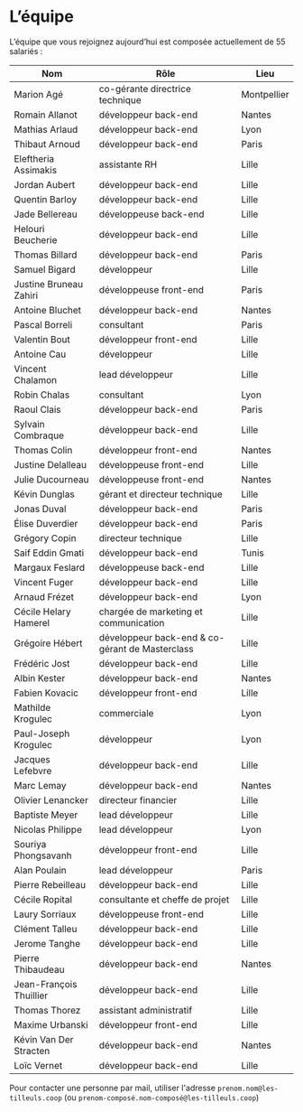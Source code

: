 # L’équipe

L’équipe que vous rejoignez aujourd’hui est composée actuellement de 55 salariés :

| Nom                     | Rôle                                            | Lieu        |
| ----------------------- | ----------------------------------------------- | ----------- |
| Marion Agé              | co-gérante directrice technique                 | Montpellier |
| Romain Allanot          | développeur back-end                            | Nantes      |
| Mathias Arlaud          | développeur back-end                            | Lyon        |
| Thibaut Arnoud          | développeur back-end                            | Paris       |
| Eleftheria Assimakis    | assistante RH                                   | Lille       |
| Jordan Aubert           | développeur back-end                            | Lille       |
| Quentin Barloy          | développeur back-end                            | Lille       |
| Jade Bellereau          | développeuse back-end                           | Lille       |
| Helouri Beucherie       | développeur back-end                            | Lille       |
| Thomas Billard          | développeur back-end                            | Paris       |
| Samuel Bigard           | développeur                                     | Lille       |
| Justine Bruneau Zahiri  | développeuse front-end                          | Paris       |
| Antoine Bluchet         | développeur back-end                            | Nantes      |
| Pascal Borreli          | consultant                                      | Paris       |
| Valentin Bout           | développeur front-end                           | Lille       |
| Antoine Cau             | développeur                                     | Lille       |
| Vincent Chalamon        | lead développeur                                | Lille       |
| Robin Chalas            | consultant                                      | Lyon        |
| Raoul Clais             | développeur back-end                            | Paris       |
| Sylvain Combraque       | développeur back-end                            | Lille       |
| Thomas Colin            | développeur front-end                           | Nantes      |
| Justine Delalleau       | développeuse front-end                          | Lille       |
| Julie Ducourneau        | développeuse front-end                          | Nantes      |
| Kévin Dunglas           | gérant et directeur technique                   | Lille       |
| Jonas Duval             | développeur back-end                            | Paris       |
| Élise Duverdier         | développeur back-end                            | Paris       |
| Grégory Copin           | directeur technique                             | Lille       |
| Saif Eddin Gmati        | développeur back-end                            | Tunis       |
| Margaux Feslard         | développeuse back-end                           | Lille       |
| Vincent Fuger           | développeur back-end                            | Lille       |
| Arnaud Frézet           | développeur back-end                            | Lyon        |
| Cécile Helary Hamerel   | chargée de marketing et communication           | Lille       |
| Grégoire Hébert         | développeur back-end & co-gérant de Masterclass | Lille       |
| Frédéric Jost           | développeur back-end                            | Lille       |
| Albin Kester            | développeur back-end                            | Nantes      |
| Fabien Kovacic          | développeur front-end                           | Lille       |
| Mathilde Krogulec       | commerciale                                     | Lyon        |
| Paul-Joseph Krogulec    | développeur                                     | Lyon        |
| Jacques Lefebvre        | développeur back-end                            | Lille       |
| Marc Lemay              | développeur back-end                            | Nantes      |
| Olivier Lenancker       | directeur financier                             | Lille       |
| Baptiste Meyer          | lead développeur                                | Lille       |
| Nicolas Philippe        | lead développeur                                | Lyon        |
| Souriya Phongsavanh     | développeur front-end                           | Lille       |
| Alan Poulain            | lead développeur                                | Paris       |
| Pierre Rebeilleau       | développeur back-end                            | Lille       |
| Cécile Ropital          | consultante et cheffe de projet                 | Lille       |
| Laury Sorriaux          | développeuse front-end                          | Lille       |
| Clément Talleu          | développeur back-end                            | Lille       |
| Jerome Tanghe           | développeur back-end                            | Lille       |
| Pierre Thibaudeau       | développeur back-end                            | Nantes      |
| Jean-François Thuillier | développeur back-end                            | Lille       |
| Thomas Thorez           | assistant administratif                         | Lille       |
| Maxime Urbanski         | développeur front-end                           | Lille       |
| Kévin Van Der Stracten  | développeur back-end                            | Nantes      |
| Loïc Vernet             | développeur back-end                            | Lille       |

Pour contacter une personne par mail, utiliser l'adresse `prenom.nom@les-tilleuls.coop` (ou `prenom-composé.nom-composé@les-tilleuls.coop`)
